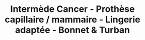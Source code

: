 ---
title: "Intermède Cancer - Prothèse capillaire / mammaire - Lingerie adaptée - Bonnet & Turban"
url: /senlis/intermede-cancer-prothese-capillaire-mammaire-lingerie-adaptee-bonnet-et-turban/
shop: vente en gros
---